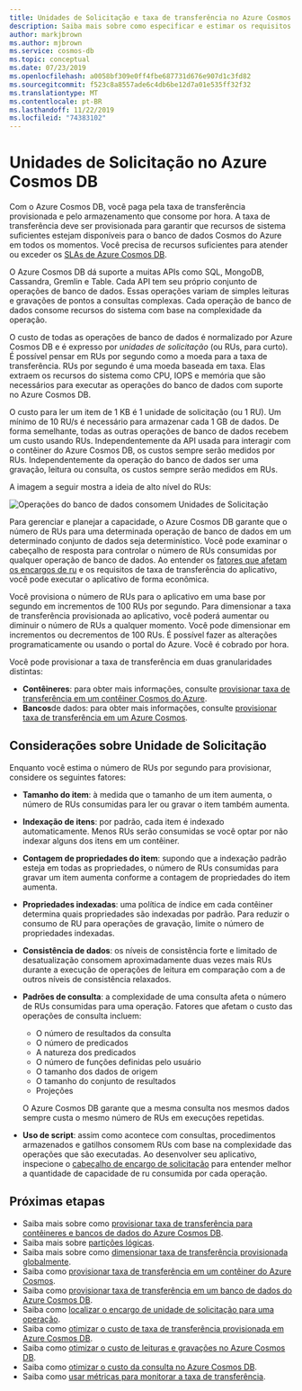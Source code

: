 ```yaml
---
title: Unidades de Solicitação e taxa de transferência no Azure Cosmos DB
description: Saiba mais sobre como especificar e estimar os requisitos da Unidade de Solicitação no Azure Cosmos DB
author: markjbrown
ms.author: mjbrown
ms.service: cosmos-db
ms.topic: conceptual
ms.date: 07/23/2019
ms.openlocfilehash: a0058bf309e0ff4fbe687731d676e907d1c3fd82
ms.sourcegitcommit: f523c8a8557ade6c4db6be12d7a01e535ff32f32
ms.translationtype: MT
ms.contentlocale: pt-BR
ms.lasthandoff: 11/22/2019
ms.locfileid: "74383102"
---
```

# <a name="request-units-in-azure-cosmos-db"></a>Unidades de Solicitação no Azure Cosmos DB

Com o Azure Cosmos DB, você paga pela taxa de transferência provisionada e pelo armazenamento que consome por hora. A taxa de transferência deve ser provisionada para garantir que recursos de sistema suficientes estejam disponíveis para o banco de dados Cosmos do Azure em todos os momentos. Você precisa de recursos suficientes para atender ou exceder os [SLAs de Azure Cosmos DB](https://azure.microsoft.com/support/legal/sla/cosmos-db/v1_2/).

O Azure Cosmos DB dá suporte a muitas APIs como SQL, MongoDB, Cassandra, Gremlin e Table. Cada API tem seu próprio conjunto de operações de banco de dados. Essas operações variam de simples leituras e gravações de pontos a consultas complexas. Cada operação de banco de dados consome recursos do sistema com base na complexidade da operação. 

O custo de todas as operações de banco de dados é normalizado por Azure Cosmos DB e é expresso por *unidades de solicitação* (ou RUs, para curto). É possível pensar em RUs por segundo como a moeda para a taxa de transferência. RUs por segundo é uma moeda baseada em taxa. Elas extraem os recursos do sistema como CPU, IOPS e memória que são necessários para executar as operações do banco de dados com suporte no Azure Cosmos DB. 

O custo para ler um item de 1 KB é 1 unidade de solicitação (ou 1 RU). Um mínimo de 10 RU/s é necessário para armazenar cada 1 GB de dados. De forma semelhante, todas as outras operações de banco de dados recebem um custo usando RUs. Independentemente da API usada para interagir com o contêiner do Azure Cosmos DB, os custos sempre serão medidos por RUs. Independentemente da operação do banco de dados ser uma gravação, leitura ou consulta, os custos sempre serão medidos em RUs.

A imagem a seguir mostra a ideia de alto nível do RUs:

![Operações do banco de dados consomem Unidades de Solicitação](./media/request-units/request-units.png)

Para gerenciar e planejar a capacidade, o Azure Cosmos DB garante que o número de RUs para uma determinada operação de banco de dados em um determinado conjunto de dados seja determinístico. Você pode examinar o cabeçalho de resposta para controlar o número de RUs consumidas por qualquer operação de banco de dados. Ao entender os [fatores que afetam os encargos de ru](request-units.md#request-unit-considerations) e os requisitos de taxa de transferência do aplicativo, você pode executar o aplicativo de forma econômica.

Você provisiona o número de RUs para o aplicativo em uma base por segundo em incrementos de 100 RUs por segundo. Para dimensionar a taxa de transferência provisionada ao aplicativo, você poderá aumentar ou diminuir o número de RUs a qualquer momento. Você pode dimensionar em incrementos ou decrementos de 100 RUs. É possível fazer as alterações programaticamente ou usando o portal do Azure. Você é cobrado por hora.

Você pode provisionar a taxa de transferência em duas granularidades distintas: 

* **Contêineres**: para obter mais informações, consulte [provisionar taxa de transferência em um contêiner Cosmos do Azure](how-to-provision-container-throughput.md).
* **Bancos**de dados: para obter mais informações, consulte [provisionar taxa de transferência em um Azure Cosmos](how-to-provision-database-throughput.md).

## <a name="request-unit-considerations"></a>Considerações sobre Unidade de Solicitação

Enquanto você estima o número de RUs por segundo para provisionar, considere os seguintes fatores:

* **Tamanho do item**: à medida que o tamanho de um item aumenta, o número de RUs consumidas para ler ou gravar o item também aumenta.

* **Indexação de itens**: por padrão, cada item é indexado automaticamente. Menos RUs serão consumidas se você optar por não indexar alguns dos itens em um contêiner.

* **Contagem de propriedades do item**: supondo que a indexação padrão esteja em todas as propriedades, o número de RUs consumidas para gravar um item aumenta conforme a contagem de propriedades do item aumenta.

* **Propriedades indexadas**: uma política de índice em cada contêiner determina quais propriedades são indexadas por padrão. Para reduzir o consumo de RU para operações de gravação, limite o número de propriedades indexadas.

* **Consistência de dados**: os níveis de consistência forte e limitado de desatualização consomem aproximadamente duas vezes mais RUs durante a execução de operações de leitura em comparação com a de outros níveis de consistência relaxados.

* **Padrões de consulta**: a complexidade de uma consulta afeta o número de RUs consumidas para uma operação. Fatores que afetam o custo das operações de consulta incluem: 
    
    - O número de resultados da consulta
    - O número de predicados
    - A natureza dos predicados
    - O número de funções definidas pelo usuário
    - O tamanho dos dados de origem
    - O tamanho do conjunto de resultados
    - Projeções

  O Azure Cosmos DB garante que a mesma consulta nos mesmos dados sempre custa o mesmo número de RUs em execuções repetidas.

* **Uso de script**: assim como acontece com consultas, procedimentos armazenados e gatilhos consomem RUs com base na complexidade das operações que são executadas. Ao desenvolver seu aplicativo, inspecione o [cabeçalho de encargo de solicitação](optimize-cost-queries.md#evaluate-request-unit-charge-for-a-query) para entender melhor a quantidade de capacidade de ru consumida por cada operação.

## <a name="next-steps"></a>Próximas etapas

* Saiba mais sobre como [provisionar taxa de transferência para contêineres e bancos de dados do Azure Cosmos DB](set-throughput.md).
* Saiba mais sobre [partições lógicas](partition-data.md).
* Saiba mais sobre como [dimensionar taxa de transferência provisionada globalmente](scaling-throughput.md).
* Saiba como [provisionar taxa de transferência em um contêiner do Azure Cosmos](how-to-provision-container-throughput.md).
* Saiba como [provisionar taxa de transferência em um banco de dados do Azure Cosmos DB](how-to-provision-database-throughput.md).
* Saiba como [localizar o encargo de unidade de solicitação para uma operação](find-request-unit-charge.md).
* Saiba como [otimizar o custo de taxa de transferência provisionada em Azure Cosmos DB](optimize-cost-throughput.md).
* Saiba como [otimizar o custo de leituras e gravações no Azure Cosmos DB](optimize-cost-reads-writes.md).
* Saiba como [otimizar o custo da consulta no Azure Cosmos DB](optimize-cost-queries.md).
* Saiba como [usar métricas para monitorar a taxa de transferência](use-metrics.md).
